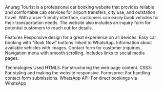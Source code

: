 Anurag Tourist is a professional car booking website that provides reliable and comfortable cab services for airport transfers, city use, and outstation travel. With a user-friendly interface, customers can easily book vehicles for their transportation needs. The website also includes an inquiry form for potential customers to reach out for details.

Features
Responsive design for a great experience on all devices.
Easy car booking with "Book Now" buttons linked to WhatsApp.
Information about available vehicles with images.
Contact form for customer inquiries.
Navigation menu with smooth scrolling.
Includes links to social media pages.

Technologies Used
HTML5: For structuring the web page content.
CSS3: For styling and making the website responsive.
Formspree: For handling contact form submissions.
WhatsApp API: For direct bookings via WhatsApp


